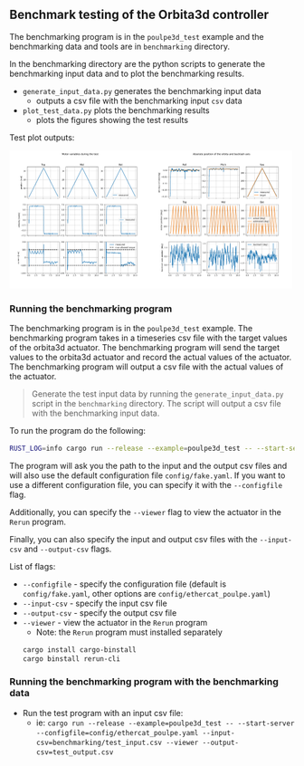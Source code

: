 
## Benchmark testing of the Orbita3d controller

The benchmarking program is in the `poulpe3d_test` example and the benchmarking data and tools are in `benchmarking` directory.

In the benchmarking directory are the python scripts to generate the benchmarking input data and to plot the benchmarking results.
- `generate_input_data.py` generates the benchmarking input data
   - outputs a csv file with the benchmarking input `csv` data
- `plot_test_data.py` plots the benchmarking results
    - plots the figures showing the test results

Test plot outputs:

<img src="docs/test1.png" width="250"  /><img src="docs/test2.png" width="250"/>

### Running the benchmarking program

The benchmarking program is in the `poulpe3d_test` example. The benchmarking program takes in a timeseries csv file with the target values of the orbita3d actuator. The benchmarking program will send the target values to the orbita3d actuator and record the actual values of the actuator. The benchmarking program will output a csv file with the actual values of the actuator.

> Generate the test input data by running the `generate_input_data.py` script in the `benchmarking` directory. The script will output a csv file with the benchmarking input data.

To run the program do the following:
```bash
RUST_LOG=info cargo run --release --example=poulpe3d_test -- --start-server
```
The program will ask you the path to the input and the output csv files and will also use the default configuration file `config/fake.yaml`. If you want to use a different configuration file, you can specify it with the `--configfile` flag. 

Additionally, you can specify the `--viewer` flag to view the actuator in the `Rerun` program.

Finally, you can also specify the input and output csv files with the `--input-csv` and `--output-csv` flags.

List of flags:
- `--configfile` - specify the configuration file (default is `config/fake.yaml`, other options are `config/ethercat_poulpe.yaml`)
- `--input-csv` - specify the input csv file
- `--output-csv` - specify the output csv file
- `--viewer` - view the actuator in the `Rerun` program
    - Note: the `Rerun` program must installed separately 
    ```
    cargo install cargo-binstall
    cargo binstall rerun-cli
    ````

### Running the benchmarking program with the benchmarking data
- Run the test program with an input csv file:
  - ie: `cargo run --release --example=poulpe3d_test -- --start-server --configfile=config/ethercat_poulpe.yaml --input-csv=benchmarking/test_input.csv --viewer --output-csv=test_output.csv`
